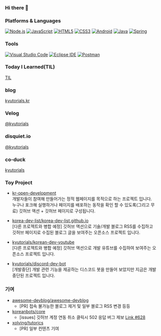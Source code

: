 ### Hi there 👋

### Platforms & Languages
[![Node.js](https://img.shields.io/badge/Node.js-339933?style=flat-square&logo=Node.js&logoColor=FFFFFF)](#)
[![JavaScript](https://img.shields.io/badge/JavaScript-F7DF1E?style=flat-square&logo=JavaScript&logoColor=FFFFFF)](#)
[![HTML5](https://img.shields.io/badge/HTML5-E34F26?style=flat-square&logo=HTML5&logoColor=FFFFFF)](#)
[![CSS3](https://img.shields.io/badge/CSS3-1572B6?style=flat-square&logo=CSS3&logoColor=FFFFFF)](#)
[![Android](https://img.shields.io/badge/Android-3DDC84?style=flat-square&logo=Android&logoColor=FFFFFF)](#)
[![Java](https://img.shields.io/badge/Java-007396?style=flat-square&logo=Java&logoColor=FFFFFF)](#)
[![Spring](https://img.shields.io/badge/Spring-6DB33F?style=flat-square&logo=Spring&logoColor=FFFFFF)](#)

### Tools
[![Visual Studio Code](https://img.shields.io/badge/Visual%20Studio%20Code-007ACC?style=flat-square&logo=Visual%20Studio%20Code&logoColor=FFFFFF)](#)
[![Eclipse IDE](https://img.shields.io/badge/Eclipse%20IDE-2C2255?style=flat-square&logo=Eclipse%20IDE&logoColor=FFFFFF)](#)
[![Postman](https://img.shields.io/badge/Postman-FF6C37?style=flat-square&logo=Postman&logoColor=FFFFFF)](#)

### Today I Learned(TIL)
[TIL](https://github.com/kyutorials/TIL)

### blog
[kyutorials.kr](https://kyutorials.kr)

### Velog
[@kyutorials](https://velog.io/@kyutorials)

### disquiet.io
[@kyutorials](https://disquiet.io/@kyutorials)

### co-duck
[kyutorials](https://co-duck.com/ducks/kyutorials)

### Toy Project

- [kr-open-development](https://github.com/kr-open-development)   
  개발자들이 참여해 만들어가는 정적 웹페이지를 목적으로 하는 프로젝트 입니다.   
  누구나 포크해 실행하거나 페이지를 배포하는 동작을 확인 할 수 있도록(그리고 무료) 깃허브 액션 + 깃허브 페이지로 구성됩니다.

- [korea-dev-list/korea-dev-list.github.io](https://github.com/korea-dev-list/korea-dev-list.github.io)   
  [다른 프로젝트와 병합 예정] 깃허브 액션으로 기술/개발 블로그 RSS를 수집하고 깃허브 페이지로 수집된 블로그 글을 보여주는 오픈소스 프로젝트 입니다.

- [kyutorials/korean-dev-youtube](https://github.com/kyutorials/korean-dev-youtube)   
  [다른 프로젝트와 병합 예정] 깃허브 액션으로 개발 유튜브를 수집하여 보여주는 오픈소스 프로젝트 입니다.

- [kyutorials/discord-dev-bot](https://github.com/kyutorials/discord-dev-bot)   
  [개발중단] 개발 관련 기능을 제공하는 디스코드 봇을 만들어 보았지만 지금은 개발 중단된 프로젝트 입니다.

### 기여
- [awesome-devblog/awesome-devblog](https://github.com/awesome-devblog/awesome-devblog)
  * [PR] 접속 불가능한 블로그 제거 및 일부 블로그 RSS 변경 등등
- [koreanbots/core](https://github.com/koreanbots/core)
  * [issues] 깃허브 계정 연동 취소 클릭시 502 응답 버그 제보 [Link #628](https://github.com/koreanbots/core/issues/628)
- [xolving/tutorics](https://github.com/xolving/tutorics)
  * [PR] 일부 컨텐츠 기여

<!--
**kyutorials/kyutorials** is a ✨ _special_ ✨ repository because its `README.md` (this file) appears on your GitHub profile.

Here are some ideas to get you started:

- 🔭 I’m currently working on ...
- 🌱 I’m currently learning ...
- 👯 I’m looking to collaborate on ...
- 🤔 I’m looking for help with ...
- 💬 Ask me about ...
- 📫 How to reach me: ...
- 😄 Pronouns: ...
- ⚡ Fun fact: ...
-->

